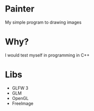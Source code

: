 # Painter
My simple program to drawing images

# Why?
I would test myself in programming in C++

# Libs
- GLFW 3
- GLM
- OpenGL
- FreeImage
